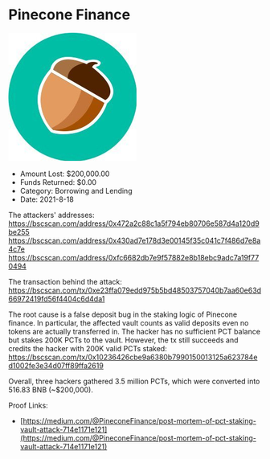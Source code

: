 # Pinecone Finance
![Pinecone Finance](/rektimages/Pinecone-Finance.png)
- Amount Lost: $200,000.00
- Funds Returned: $0.00
- Category: Borrowing and Lending
- Date: 2021-8-18

The attackers' addresses:  
https://bscscan.com/address/0x472a2c88c1a5f794eb80706e587d4a120d9be255  
https://bscscan.com/address/0x430ad7e178d3e00145f35c041c7f486d7e8a4c7e  
https://bscscan.com/address/0xfc6682db7e9f57882e8b18ebc9adc7a19f770494  
  
The transaction behind the attack:  
https://bscscan.com/tx/0xe23ffa079edd975b5bd48503757040b7aa60e63d66972419fd56f4404c6d4da1  
  
The root cause is a false deposit bug in the staking logic of Pinecone finance. In particular, the affected vault counts as valid deposits even no tokens are actually transferred in. The hacker has no sufficient PCT balance but stakes 200K PCTs to the vault. However, the tx still succeeds and credits the hacker with 200K valid PCTs staked:  
https://bscscan.com/tx/0x10236426cbe9a6380b7990150013125a623784ed1002fe3e34d07ff89ffa2619  
  
Overall, three hackers gathered 3.5 million PCTs, which were converted into 516.83 BNB (~$200,000).


Proof Links:
- [https://medium.com/@PineconeFinance/post-mortem-of-pct-staking-vault-attack-714e1171e121](https://medium.com/@PineconeFinance/post-mortem-of-pct-staking-vault-attack-714e1171e121)


